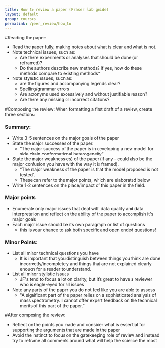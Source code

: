```yaml
---
title: How to review a paper (Fraser lab guide)
layout: default
group: courses
permalink: /peer_review/how_to
---
```


#Reading the paper:
- Read the paper fully, making notes about what is clear and what is not.
- Note technical issues, such as:
  - Are there experiments or analyses that should be done (or reframed)?
  - Do the authors describe new methods? If yes, how do these methods compare to existing methods?
- Note stylistic issues, such as:
  - are the figures and accompanying legends clear?
  - Spelling/grammar errors
  - Are acronyms used excessively and without justifiable reason?
  - Are there any missing or incorrect citations?

#Composing the review:
When formatting a first draft of a review, create three sections:

### Summary:
- Write 3-5 sentences on the major goals of the paper
- State the major successes of the paper.
  - “The major success of the paper is in developing a new model for side chain conformational heterogeneity”.
- State the major weakness(es) of the paper (if any - could also be the major confusion you have with the way it is framed).
  - “The major weakness of the paper is that the model proposed is not tested”.
  - These can refer to the major points, which are elaborated below
- Write 1-2 sentences on the place/impact of this paper in the field.


### Major points
  - Enumerate only major issues that deal with data quality and data interpretation and reflect on the ability of the paper to accomplish it's major goals
  - Each major issue should be its own paragraph or list of questions 
    - this is your chance to ask both specific and open ended questions!
 

### Minor Points:
- List all minor technical questions you have
  - It is important that you distinguish between things you think are done incorrectly/incompletely and things that are not explained clearly enough for a reader to understand.
- List all minor stylistic issues
  - JF's tend to focus a lot on clarity, but it’s great to have a reviewer who is eagle-eyed for all issues
- Note any parts of the paper you do not feel like you are able to assess
  - "A significant part of the paper relies on a sophisticated analysis of mass spectrometry. I cannot offer expert feedback on the technical merits of this part of the paper.”

#After composing the review:
- Reflect on the points you made and consider what is essential for supporting the arguments that are made in the paper
- Avoid the instinct to focus on the gatekeeping role of review and instead try to reframe all comments around what will help the science the most
